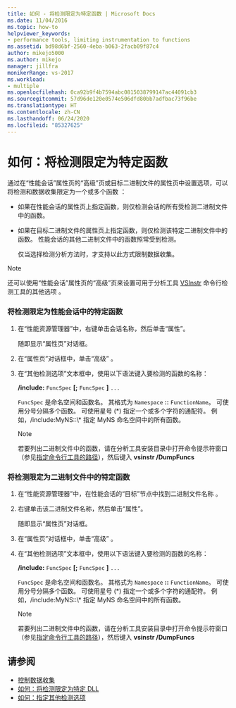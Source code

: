 ```yaml
---
title: 如何 - 将检测限定为特定函数 | Microsoft Docs
ms.date: 11/04/2016
ms.topic: how-to
helpviewer_keywords:
- performance tools, limiting instrumentation to functions
ms.assetid: bd98d6bf-2560-4eba-b063-2facb09f87c4
author: mikejo5000
ms.author: mikejo
manager: jillfra
monikerRange: vs-2017
ms.workload:
- multiple
ms.openlocfilehash: 0ca92b9f4b7594abc0815038799147ac44091cb3
ms.sourcegitcommit: 57d96de120e0574e506dfd80bb7adfbac73f96be
ms.translationtype: HT
ms.contentlocale: zh-CN
ms.lasthandoff: 06/24/2020
ms.locfileid: "85327625"
---
```

# <a name="how-to-limit-instrumentation-to-specific-functions"></a>如何：将检测限定为特定函数
通过在“性能会话”属性页的“高级”页或目标二进制文件的属性页中设置选项，可以将检测和数据收集限定为一个或多个函数 ：

- 如果在性能会话的属性页上指定函数，则仅检测会话的所有受检测二进制文件中的函数。

- 如果在目标二进制文件的属性页上指定函数，则仅检测该特定二进制文件中的函数。 性能会话的其他二进制文件中的函数照常受到检测。

  仅当选择检测分析方法时，才支持以此方式限制数据收集。

> [!NOTE]
> 还可以使用“性能会话”属性页的“高级”页来设置可用于分析工具 [VSInstr](../profiling/vsinstr.md) 命令行检测工具的其他选项 。

### <a name="to-limit-instrumentation-to-specific-functions-in-a-performance-session"></a>将检测限定为性能会话中的特定函数

1. 在“性能资源管理器”中，右键单击会话名称，然后单击“属性”。

    随即显示“属性页”对话框。

2. 在“属性页”对话框中，单击“高级” 。

3. 在“其他检测选项”文本框中，使用以下语法键入要检测的函数的名称：

    **/include:** `FuncSpec` **[;** `FuncSpec` **]** `...`

    `FuncSpec` 是命名空间和函数名。 其格式为 `Namespace` **::** `FunctionName`。 可使用分号分隔多个函数。 可使用星号 (\*) 指定一个或多个字符的通配符。 例如，/include:MyNS::\\* 指定 MyNS 命名空间中的所有函数。

   > [!NOTE]
   > 若要列出二进制文件中的函数，请在分析工具安装目录中打开命令提示符窗口（参见[指定命令行工具的路径](../profiling/specifying-the-path-to-profiling-tools-command-line-tools.md)），然后键入 **vsinstr /DumpFuncs**

### <a name="to-limit-instrumentation-to-specific-functions-in-a-binary"></a>将检测限定为二进制文件中的特定函数

1. 在“性能资源管理器”中，在性能会话的“目标”节点中找到二进制文件名称 。

2. 右键单击该二进制文件名称，然后单击“属性”。

    随即显示“属性页”对话框。

3. 在“属性页”对话框中，单击“高级” 。

4. 在“其他检测选项”文本框中，使用以下语法键入要检测的函数的名称：

    **/include:** `FuncSpec` **[;** `FuncSpec` **]** `...`

    `FuncSpec` 是命名空间和函数名。 其格式为 `Namespace` **::** `FunctionName`。 可使用分号分隔多个函数。 可使用星号 (\*) 指定一个或多个字符的通配符。 例如，/include:MyNS::\\* 指定 MyNS 命名空间中的所有函数。

   > [!NOTE]
   > 若要列出二进制文件中的函数，请在分析工具安装目录中打开命令提示符窗口（参见[指定命令行工具的路径](../profiling/specifying-the-path-to-profiling-tools-command-line-tools.md)），然后键入 **vsinstr /DumpFuncs**

## <a name="see-also"></a>请参阅
- [控制数据收集](../profiling/controlling-data-collection.md)
- [如何：将检测限定为特定 DLL](../profiling/how-to-limit-instrumentation-to-specific-dlls.md)
- [如何：指定其他检测选项](../profiling/how-to-specify-additional-instrumentation-options.md)
